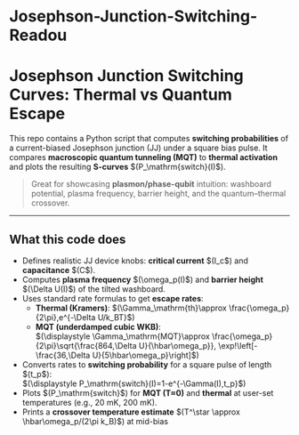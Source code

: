 # Josephson-Junction-Switching-Readou

# Josephson Junction Switching Curves: Thermal vs Quantum Escape

This repo contains a Python script that computes **switching probabilities** of a current-biased Josephson junction (JJ) under a square bias pulse. It compares **macroscopic quantum tunneling (MQT)** to **thermal activation** and plots the resulting **S-curves** \$(P_\mathrm{switch}(I)\$).

> Great for showcasing **plasmon/phase-qubit** intuition: washboard potential, plasma frequency, barrier height, and the quantum–thermal crossover.

---

## What this code does

- Defines realistic JJ device knobs: **critical current** \$(I_c\$) and **capacitance** \$(C\$).
- Computes **plasma frequency** \$(\omega_p(I)\$) and **barrier height** \$(\Delta U(I)\$) of the tilted washboard.
- Uses standard rate formulas to get **escape rates**:
  - **Thermal (Kramers)**: \$(\Gamma_\mathrm{th}\approx \frac{\omega_p}{2\pi}\,e^{-\Delta U/k_BT}\$)
  - **MQT (underdamped cubic WKB)**:  
    \$(\displaystyle \Gamma_\mathrm{MQT}\approx \frac{\omega_p}{2\pi}\sqrt{\frac{864\,\Delta U}{\hbar\omega_p}}\,
    \exp\!\left[-\frac{36\,\Delta U}{5\hbar\omega_p}\right]\$)
- Converts rates to **switching probability** for a square pulse of length \$(t_p\$):  
  \$(\displaystyle P_\mathrm{switch}(I)=1-e^{-\Gamma(I)\,t_p}\$)
- Plots \$(P_\mathrm{switch}\$) for **MQT (T≈0)** and **thermal** at user-set temperatures (e.g., 20 mK, 200 mK).
- Prints a **crossover temperature estimate** \$(T^\star \approx \hbar\omega_p/(2\pi k_B)\$) at mid-bias

